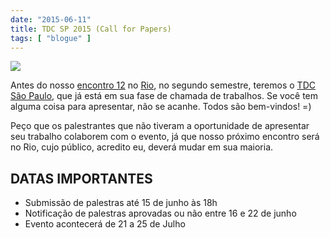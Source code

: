 ```yaml
---
date: "2015-06-11"
title: TDC SP 2015 (Call for Papers)
tags: [ "blogue" ]
---
```

![](/images/IDKzf2Q.png)

Antes do nosso [encontro 12](http://www.ccppbrasil.org/encontro12/) no [Rio](https://www.google.com.br/maps/place/R.+Buenos+A%C3%ADres,+68+-+Centro,+Rio+de+Janeiro+-+RJ,+20070-022/@-22.9026193,-43.178846,17z/data=!3m1!4b1!4m2!3m1!1s0x997f5e9a7f42c3:0x824431e2beb07320), no segundo semestre, teremos o [TDC São Paulo](http://www.thedevelopersconference.com.br/tdc/2015/saopaulo/call4papers), que já está em sua fase de chamada de trabalhos. Se você tem alguma coisa para apresentar, não se acanhe. Todos são bem-vindos! =)

Peço que os palestrantes que não tiveram a oportunidade de apresentar seu trabalho colaborem com o evento, já que nosso próximo encontro será no Rio, cujo público, acredito eu, deverá mudar em sua maioria.

## DATAS IMPORTANTES
 - Submissão de palestras até 15 de junho às 18h
 - Notificação de palestras aprovadas ou não entre 16 e 22 de junho
 - Evento acontecerá de 21 a 25 de Julho

